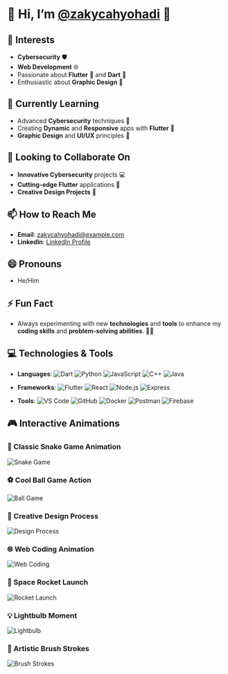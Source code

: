 # 🌟 Hi, I’m [@zakycahyohadi](https://github.com/zakycahyohadi) 👋

## 🚀 Interests
- **Cybersecurity** 🛡️
- **Web Development** 🌐
- Passionate about **Flutter** 🦋 and **Dart** 🏹
- Enthusiastic about **Graphic Design** 🎨

## 🌱 Currently Learning
- Advanced **Cybersecurity** techniques 🔐
- Creating **Dynamic** and **Responsive** apps with **Flutter** 📱
- **Graphic Design** and **UI/UX** principles 🎨

## 💞️ Looking to Collaborate On
- **Innovative Cybersecurity** projects 💻
- **Cutting-edge Flutter** applications 🚀
- **Creative Design Projects** 🌟

## 📫 How to Reach Me
- **Email**: [zakycahyohadi@example.com](zakycahyohadi@gmail.com)
- **LinkedIn**: [LinkedIn Profile](https://www.linkedin.com/in/zaky-cahyo-hadi-257471285/)

## 😄 Pronouns
- He/Him

## ⚡ Fun Fact
- Always experimenting with new **technologies** and **tools** to enhance my **coding skills** and **problem-solving abilities**. 🧠💡

## 💻 Technologies & Tools
- **Languages**:
  ![Dart](https://img.shields.io/badge/Dart-0175C2?style=flat&logo=dart&logoColor=white)
  ![Python](https://img.shields.io/badge/Python-3776AB?style=flat&logo=python&logoColor=white)
  ![JavaScript](https://img.shields.io/badge/JavaScript-F7DF1E?style=flat&logo=javascript&logoColor=black)
  ![C++](https://img.shields.io/badge/C++-00599C?style=flat&logo=cplusplus&logoColor=white)
  ![Java](https://img.shields.io/badge/Java-007396?style=flat&logo=java&logoColor=white)

- **Frameworks**:
  ![Flutter](https://img.shields.io/badge/Flutter-02569B?style=flat&logo=flutter&logoColor=white)
  ![React](https://img.shields.io/badge/React-61DAFB?style=flat&logo=react&logoColor=black)
  ![Node.js](https://img.shields.io/badge/Node.js-339933?style=flat&logo=node.js&logoColor=white)
  ![Express](https://img.shields.io/badge/Express-000000?style=flat&logo=express&logoColor=white)

- **Tools**:
  ![VS Code](https://img.shields.io/badge/VS%20Code-007ACC?style=flat&logo=visual-studio-code&logoColor=white)
  ![GitHub](https://img.shields.io/badge/GitHub-181717?style=flat&logo=github&logoColor=white)
  ![Docker](https://img.shields.io/badge/Docker-2496ED?style=flat&logo=docker&logoColor=white)
  ![Postman](https://img.shields.io/badge/Postman-FF6C37?style=flat&logo=postman&logoColor=white)
  ![Firebase](https://img.shields.io/badge/Firebase-FFCA28?style=flat&logo=firebase&logoColor=black)

## 🎮 Interactive Animations

### 🐍 Classic Snake Game Animation
![Snake Game](https://media.giphy.com/media/3o6ozsAkqRi7pl1GZq/giphy.gif)

### ⚽ Cool Ball Game Action
![Ball Game](https://media.giphy.com/media/5uM5OKO6GQHR4ZazgA/giphy.gif)

### 🎨 Creative Design Process
![Design Process](https://media.giphy.com/media/xT1XGzt7wD7fc2NNbO/giphy.gif)

### 🌐 Web Coding Animation
![Web Coding](https://media.giphy.com/media/xT1XGkb5kN91e5eXRa/giphy.gif)

### 🚀 Space Rocket Launch
![Rocket Launch](https://media.giphy.com/media/3o6fJ8H8hMpoF9Iq1S/giphy.gif)

### 💡 Lightbulb Moment
![Lightbulb](https://media.giphy.com/media/3o6fJdA5GVuIKpTLvS/giphy.gif)

### 🎨 Artistic Brush Strokes
![Brush Strokes](https://media.giphy.com/media/xT0xeJpnrWC4Xk1VSg/giphy.gif)

<!---
zakycahyohadi/zakycahyohadi is a ✨ special ✨ repository because its `README.md` (this file) appears on your GitHub profile.
You can click the Preview link to take a look at your changes.
--->
